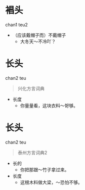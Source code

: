 # 裮头
chan1 teu2
- （应该戴帽子而）不戴帽子
  - 大冬天～不冷吖？

# 长头
chan2 teu
> 兴化方言词典
- 长度
  - 你量量看，这块衣料～哿够。

# 长头
chan2 teu
> 泰州方言词典2
- 长的
  - 你把那跟～竹子拿过来。
- 长度
  - 这根木料做大梁，～恐怕不够。
